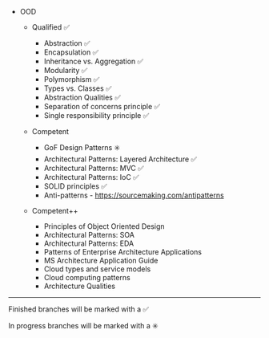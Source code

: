 

- OOD

    - Qualified :white_check_mark:
    	- Abstraction :white_check_mark:
    	- Encapsulation :white_check_mark:
    	- Inheritance vs. Aggregation :white_check_mark:
    	- Modularity :white_check_mark:
    	- Polymorphism :white_check_mark:
    	- Types vs. Classes :white_check_mark:
    	- Abstraction Qualities :white_check_mark:
    	- Separation of concerns principle :white_check_mark:
    	- Single responsibility principle :white_check_mark:
		
    - Competent 
    	- GoF Design Patterns :eight_spoked_asterisk:
    	- Architectural Patterns: Layered Architecture :white_check_mark:
    	- Architectural Patterns: MVC :white_check_mark:
    	- Architectural Patterns: IoC :white_check_mark:
    	- SOLID principles :white_check_mark:
    	- Anti-patterns - https://sourcemaking.com/antipatterns
    	
    - Competent++
    	- Principles of Object Oriented Design
    	- Architectural Patterns: SOA 
    	- Architectural Patterns: EDA
    	- Patterns of Enterprise Architecture Applications
    	- MS Architecture Application Guide
    	- Cloud types and service models
    	- Cloud computing patterns
    	- Architecture Qualities
        

------------------------------------------------------------------------
Finished branches will be marked with a :white_check_mark:

In progress branches will be marked with a :eight_spoked_asterisk:
